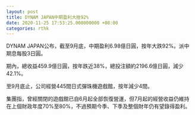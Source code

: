 ```yaml
---
layout: post
title: DYNAM JAPAN中期盈利大挫92%
date: 2020-11-25 17:53:25.000000000 +08:00
categories: rthk
---
```


DYNAM JAPAN公布，截至9月底，中期盈利6.98億日圓，按年大跌92%。派中期息每股3日圓。

期內，總收益459.9億日圓，按年跌近38%，總投注額約2196.6億日圓，減少42.1%。

至9月底止，公司經營445間日式彈珠機遊戲館，按年減少4間。 

集團指，曾經關閉的遊戲館已自6月起全部恢復營運，但7月起的經營收益仍維持在上個財政年度70%至80%，不過預期今季、下季及整個財年仍有望錄得盈利。
